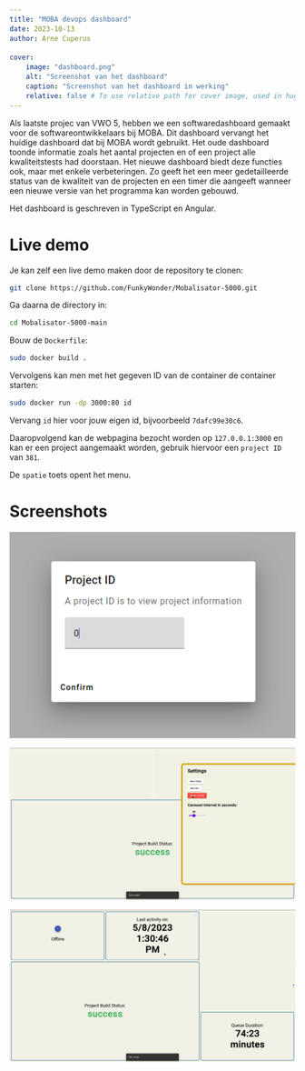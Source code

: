 ```yaml
---
title: "MOBA devops dashboard"
date: 2023-10-13
author: Arne Cuperus

cover:
    image: "dashboard.png"
    alt: "Screenshot van het dashboard"
    caption: "Screenshot van het dashboard in werking"
    relative: false # To use relative path for cover image, used in hugo Page-bundles
---
```


Als laatste projec van VWO 5, hebben we een softwaredashboard gemaakt voor de softwareontwikkelaars bij MOBA. Dit dashboard vervangt het huidige dashboard dat bij MOBA wordt gebruikt. Het oude dashboard toonde informatie zoals het aantal projecten en of een project alle kwaliteitstests had doorstaan. Het nieuwe dashboard biedt deze functies ook, maar met enkele verbeteringen. Zo geeft het een meer gedetailleerde status van de kwaliteit van de projecten en een timer die aangeeft wanneer een nieuwe versie van het programma kan worden gebouwd.

Het dashboard is geschreven in TypeScript en Angular.

# Live demo
Je kan zelf een live demo maken door de repository te clonen:
```bash
git clone https://github.com/FunkyWonder/Mobalisator-5000.git
```

Ga daarna de directory in:
```bash
cd Mobalisator-5000-main
```

Bouw de `Dockerfile`:
```bash
sudo docker build .
```

Vervolgens kan men met het gegeven ID van de container de container starten:
```bash
sudo docker run -dp 3000:80 id
```
Vervang `id` hier voor jouw eigen id, bijvoorbeeld `7dafc99e30c6`.

Daaropvolgend kan de webpagina bezocht worden op `127.0.0.1:3000` en kan er een project aangemaakt worden, gebruik hiervoor een `project ID` van `381`.

De `spatie` toets opent het menu.

# Screenshots
![Screenshot 1](dialog.png#center)

![Screenshot 2](menu.png#center)

![Screenshot 3](dashboard.png#center)
